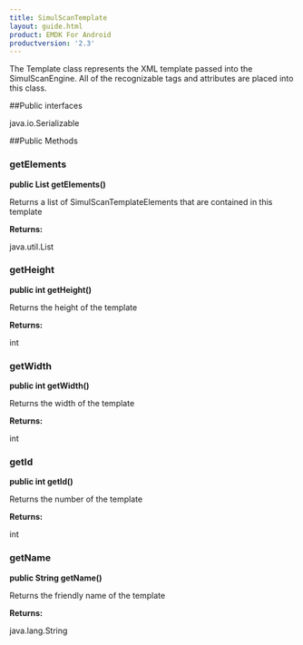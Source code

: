 ```yaml
---
title: SimulScanTemplate
layout: guide.html
product: EMDK For Android
productversion: '2.3'
---
```


The Template class represents the XML template passed into the SimulScanEngine. 
 All of the recognizable tags and attributes are placed into this class.

##Public interfaces

java.io.Serializable

##Public Methods

### getElements

**public List getElements()**

Returns a list of SimulScanTemplateElements that are contained in this template

**Returns:**

java.util.List

### getHeight

**public int getHeight()**

Returns the height of the template

**Returns:**

int

### getWidth

**public int getWidth()**

Returns the width of the template

**Returns:**

int

### getId

**public int getId()**

Returns the number of the template

**Returns:**

int

### getName

**public String getName()**

Returns the friendly name of the template

**Returns:**

java.lang.String













